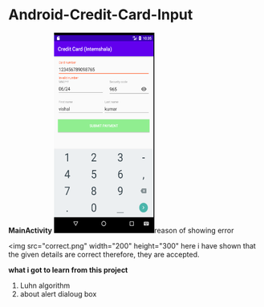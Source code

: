 # Android-Credit-Card-Input

**MainActivity**
<img src ="image.png" width="200" height="400"
here i have shown that the given cardNo. does not follow luhn algorithm->reason of showing error

<img src="correct.png" width="200" height="300"
here i have shown that the given details are correct therefore, they are accepted.

**what i got to learn from this project**
1) Luhn algorithm
2) about alert dialoug box
